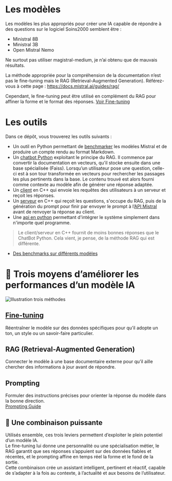 # Les modèles
Les modèles les plus appropriés pour créer une IA capable de répondre à des questions sur le logiciel Soins2000 semblent être :
- Ministral 8B
- Ministral 3B
- Open Mistral Nemo

Ne surtout pas utiliser magistral-medium, je n’ai obtenu que de mauvais résultats.

La méthode appropriée pour la compréhension de la documentation n’est pas le fine-tuning mais le RAG (Retrieval-Augmented Generation). Référez-vous à cette page : https://docs.mistral.ai/guides/rag/

Cependant, le fine-tuning peut être utilisé en complément du RAG pour affiner la forme et le format des réponses. [Voir Fine-tuning](/Fine%20tuning.md)

# Les outils
Dans ce dépôt, vous trouverez les outils suivants :
- Un outil en Python permettant de [benchmarker](/Programmes/ChatBot%20Python/benchmark.py) les modèles Mistral et de produire un compte rendu au format Markdown.
- Un [chatbot Python](/Programmes/ChatBot%20Python/) exploitant le principe du RAG. Il commence par convertir la documentation en vecteurs, qu’il stocke ensuite dans une base spécialisée (Faiss). Lorsqu’un utilisateur pose une question, celle-ci est à son tour transformée en vecteurs pour rechercher les passages les plus pertinents dans la base. Le contenu trouvé est alors fourni comme contexte au modèle afin de générer une réponse adaptée.
- Un [client](/Programmes/Chatbot%20client-serveur%20C++/Client/) en C++ qui envoie les requêtes des utilisateurs à un serveur et reçoit les réponses.
- Un [serveur](/Programmes/Chatbot%20client-serveur%20C++/Serveur/) en C++ qui reçoit les questions, s'occupe du RAG, puis de la génération du prompt pour finir par envoyer le prompt à l’[API Mistral](https://console.mistral.ai/) avant de renvoyer la réponse au client.
- Une [api en python](/Programmes/API%20Python/) permettant d'intégrer le système simplement dans n'importe quel programme.

> Le client/serveur en C++ fournit de moins bonnes réponses que le ChatBot Python. Cela vient, je pense, de la méthode RAG qui est différente.

- [Des benchmarks sur différents modèles](/benchmarks/)

# 🚀 Trois moyens d’améliorer les performances d’un modèle IA
![Illustration trois méthodes](https://www.dailydoseofds.com/content/images/size/w1200/2024/11/images_to_frame--5-.png)

## [Fine-tuning](Fine%20tuning.md)
Réentraîner le modèle sur des données spécifiques pour qu’il adopte un ton, un style ou un savoir-faire particulier.

## RAG (Retrieval-Augmented Generation)
Connecter le modèle à une base documentaire externe pour qu’il aille chercher des informations à jour avant de répondre.

## Prompting
Formuler des instructions précises pour orienter la réponse du modèle dans la bonne direction.  
[Prompting Guide](https://docs.mistral.ai/guides/prompting_capabilities/)

## 🧩 Une combinaison puissante
Utilisés ensemble, ces trois leviers permettent d’exploiter le plein potentiel d’un modèle IA.  
Le fine-tuning lui donne une personnalité ou une spécialisation métier, le RAG garantit que ses réponses s’appuient sur des données fiables et récentes, et le prompting affine en temps réel la forme et le fond de la sortie.  
Cette combinaison crée un assistant intelligent, pertinent et réactif, capable de s’adapter à la fois au contexte, à l’actualité et aux besoins de l’utilisateur.